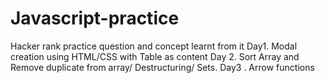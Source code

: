 # Javascript-practice
Hacker rank practice question and concept learnt from it
Day1. Modal creation using HTML/CSS with Table as content
Day 2. Sort Array and Remove duplicate from array/ Destructuring/ Sets.
Day3 . Arrow functions

